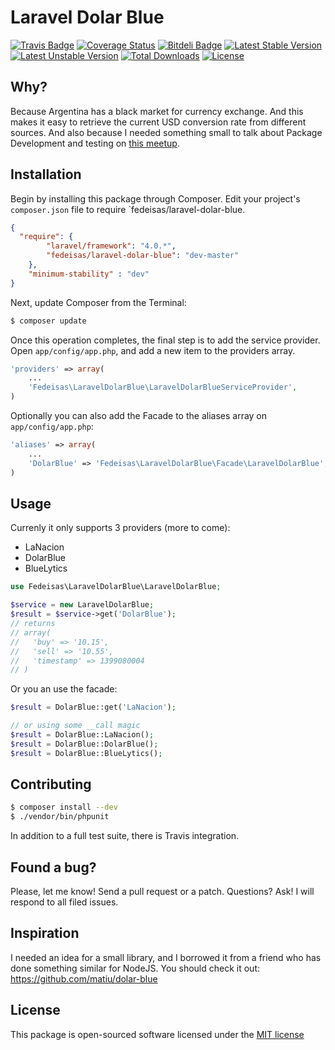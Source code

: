 Laravel Dolar Blue
==================

[![Travis Badge](https://secure.travis-ci.org/fedeisas/laravel-dolar-blue.png)](http://travis-ci.org/fedeisas/laravel-dolar-blue)
[![Coverage Status](https://coveralls.io/repos/fedeisas/laravel-dolar-blue/badge.png)](https://coveralls.io/r/fedeisas/laravel-dolar-blue)
[![Bitdeli Badge](https://d2weczhvl823v0.cloudfront.net/fedeisas/laravel-dolar-blue/trend.png)](https://bitdeli.com/free "Bitdeli Badge")
[![Latest Stable Version](https://poser.pugx.org/fedeisas/laravel-dolar-blue/v/stable.png)](https://packagist.org/packages/fedeisas/laravel-dolar-blue)
[![Latest Unstable Version](https://poser.pugx.org/fedeisas/laravel-dolar-blue/v/unstable.png)](https://packagist.org/packages/fedeisas/laravel-dolar-blue)
[![Total Downloads](https://poser.pugx.org/fedeisas/laravel-dolar-blue/downloads.png)](https://packagist.org/packages/fedeisas/laravel-dolar-blue)
[![License](https://poser.pugx.org/fedeisas/laravel-dolar-blue/license.png)](https://packagist.org/packages/fedeisas/laravel-dolar-blue)

## Why?
Because Argentina has a black market for currency exchange. And this makes it easy to retrieve the current USD conversion rate from different sources. And also because I needed something small to talk about Package Development and testing on [this meetup](http://www.meetup.com/Laravel-Buenos-Aires/events/174574162/).

## Installation
Begin by installing this package through Composer. Edit your project's `composer.json` file to require `fedeisas/laravel-dolar-blue.

```json
{
  "require": {
        "laravel/framework": "4.0.*",
        "fedeisas/laravel-dolar-blue": "dev-master"
    },
    "minimum-stability" : "dev"
}
```

Next, update Composer from the Terminal:
```bash
$ composer update
```

Once this operation completes, the final step is to add the service provider. Open `app/config/app.php`, and add a new item to the providers array.
```php
'providers' => array(
    ...
    'Fedeisas\LaravelDolarBlue\LaravelDolarBlueServiceProvider',
)
```

Optionally you can also add the Facade to the aliases array on `app/config/app.php`:
```php
'aliases' => array(
    ...
    'DolarBlue' => 'Fedeisas\LaravelDolarBlue\Facade\LaravelDolarBlue',
)
```

## Usage
Currenly it only supports 3 providers (more to come):

+ LaNacion
+ DolarBlue
+ BlueLytics

```php
use Fedeisas\LaravelDolarBlue\LaravelDolarBlue;

$service = new LaravelDolarBlue;
$result = $service->get('DolarBlue');
// returns
// array(
//   'buy' => '10.15',
//   'sell' => '10.55',
//   'timestamp' => 1399080004
// )
```

Or you an use the facade:
```php
$result = DolarBlue::get('LaNacion');

// or using some __call magic
$result = DolarBlue::LaNacion();
$result = DolarBlue::DolarBlue();
$result = DolarBlue::BlueLytics();
```

## Contributing
```bash
$ composer install --dev
$ ./vendor/bin/phpunit
```
In addition to a full test suite, there is Travis integration.

## Found a bug?
Please, let me know! Send a pull request or a patch. Questions? Ask! I will respond to all filed issues.

## Inspiration
I needed an idea for a small library, and I borrowed it from a friend who has done something similar for NodeJS. You should check it out: https://github.com/matiu/dolar-blue

## License
This package is open-sourced software licensed under the [MIT license](http://opensource.org/licenses/MIT)
